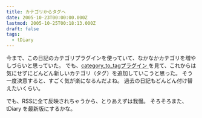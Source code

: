 ```yaml
---
title: カテゴリからタグへ
date: 2005-10-23T00:00:00.000Z
lastmod: 2005-10-25T00:18:13.000Z
draft: false
tags:
  - tDiary
---
```


今まで、この日記のカテゴリプラグインを使っていて、なかなかカテゴリを増やしづらいと思っていた。 でも、[category\_to\_tagプラグイン ](http://sho.tdiary.net/20051010.html#p02)を見て、これからは気にせずにどんどん新しいカテゴリ（タグ）を追加していこうと思った。 そう一度決意すると、すごく気が楽になるんだよね。 過去の日記もどんどん付け替えたいくらい。

でも、RSSに全て反映されちゃうから、とりあえずは我慢。 そろそろまた、 tDiary を最新版にするかな。
